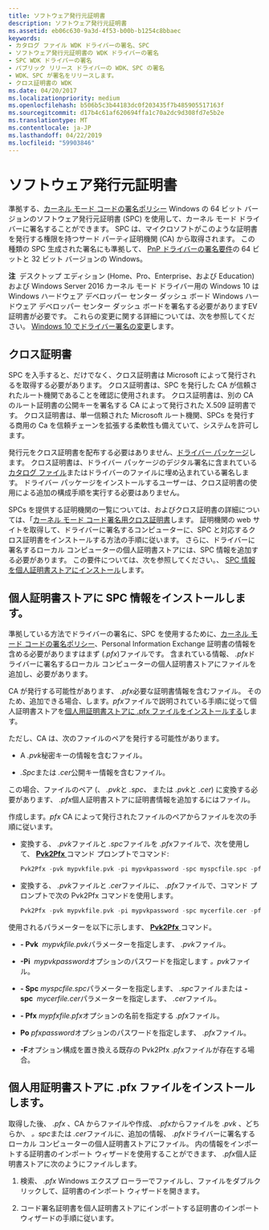 ```yaml
---
title: ソフトウェア発行元証明書
description: ソフトウェア発行元証明書
ms.assetid: eb06c630-9a3d-4f53-b00b-b1254c8bbaec
keywords:
- カタログ ファイル WDK ドライバーの署名、SPC
- ソフトウェア発行元証明書の WDK ドライバーの署名
- SPC WDK ドライバーの署名
- パブリック リリース ドライバーの WDK、SPC の署名
- WDK、SPC が署名をリリースします。
- クロス証明書の WDK
ms.date: 04/20/2017
ms.localizationpriority: medium
ms.openlocfilehash: b506b5c3b44183dc0f203435f7b485905517163f
ms.sourcegitcommit: d17b4c61af620694ffa1c70a2dc9d308fd7e5b2e
ms.translationtype: MT
ms.contentlocale: ja-JP
ms.lasthandoff: 04/22/2019
ms.locfileid: "59903846"
---
```

# <a name="software-publisher-certificate"></a>ソフトウェア発行元証明書


準拠する、[カーネル モード コードの署名ポリシー](kernel-mode-code-signing-policy--windows-vista-and-later-.md) Windows の 64 ビット バージョンのソフトウェア発行元証明書 (SPC) を使用して、カーネル モード ドライバーに署名することができます。 SPC は、マイクロソフトがこのような証明書を発行する権限を持つサード パーティ証明機関 (CA) から取得されます。 この種類の SPC 生成された署名にも準拠して、 [PnP ドライバーの署名要件](pnp-device-installation-signing-requirements--windows-vista-and-later-.md)の 64 ビットと 32 ビット バージョンの Windows。

**注**  デスクトップ エディション (Home、Pro、Enterprise、および Education) および Windows Server 2016 カーネル モード ドライバー用の Windows 10 は Windows ハードウェア デベロッパー センター ダッシュ ボード Windows ハードウェア デベロッパー センター ダッシュ ボードを署名する必要がありますEV 証明書が必要です。 これらの変更に関する詳細については、次を参照してください。 [Windows 10 でドライバー署名の変更](http://blogs.msdn.com/b/windows_hardware_certification/archive/2015/04/01/driver-signing-changes-in-windows-10.aspx)します。

 

## <a name="cross-certificates"></a>クロス証明書

SPC を入手すると、だけでなく、クロス証明書は Microsoft によって発行されるを取得する必要があります。 クロス証明書は、SPC を発行した CA が信頼されたルート機関であることを確認に使用されます。 クロス証明書は、別の CA のルート証明書の公開キーを署名する CA によって発行された X.509 証明書です。 クロス証明書は、単一信頼された Microsoft ルート機関、SPCs を発行する商用の Ca を信頼チェーンを拡張する柔軟性も備えていて、システムを許可します。

発行元をクロス証明書を配布する必要はありません、[ドライバー パッケージ](driver-packages.md)します。 クロス証明書は、ドライバー パッケージのデジタル署名に含まれている[カタログ ファイル](catalog-files.md)またはドライバーのファイルに埋め込まれている署名します。 ドライバー パッケージをインストールするユーザーは、クロス証明書の使用による追加の構成手順を実行する必要はありません。

SPCs を提供する証明機関の一覧については、およびクロス証明書の詳細については、「[カーネル モード コード署名用クロス証明書](https://docs.microsoft.com/windows-hardware/drivers/install/cross-certificates-for-kernel-mode-code-signing)します。 証明機関の web サイトを取得して、ドライバーに署名するコンピューターに、SPC と対応するクロス証明書をインストールする方法の手順に従います。 さらに、ドライバーに署名するローカル コンピューターの個人証明書ストアには、SPC 情報を追加する必要があります。 この要件については、次を参照してください。、 [SPC 情報を個人証明書ストアにインストール](#installing-spc-information-in-the-personal-certificate-store)します。

## <a name="installing-spc-information-in-the-personal-certificate-store"></a>個人証明書ストアに SPC 情報をインストールします。

準拠している方法でドライバーの署名に、SPC を使用するために、[カーネル モード コードの署名ポリシー](kernel-mode-code-signing-policy--windows-vista-and-later-.md)、Personal Information Exchange 証明書の情報を含める必要がありますはまず (*.pfx*)ファイルです。 含まれている情報、 *.pfx*ドライバーに署名するローカル コンピューターの個人証明書ストアにファイルを追加し、必要があります。

CA が発行する可能性があります、 *.pfx*必要な証明書情報を含むファイル。 そのため、追加できる場合、します。*pfx*ファイルで説明されている手順に従って個人証明書ストアを[個人用証明書ストアに .pfx ファイルをインストールする](#installing-a-pfx-file-in-the-personal-certificate-store)します。

ただし、CA は、次のファイルのペアを発行する可能性があります。

-   A *.pvk*秘密キーの情報を含むファイル。

-   *.Spc*または *.cer*公開キー情報を含むファイル。

この場合、ファイルのペア (、 *.pvk*と *.spc、* または *.pvk*と *.cer*) に変換する必要があります、 *.pfx*個人証明書ストアに証明書情報を追加するにはファイル。

作成します。*pfx* CA によって発行されたファイルのペアからファイルを次の手順に従います。

-   変換する、 *.pvk*ファイルと *.spc*ファイルを *.pfx*ファイルで、次を使用して、 [ **Pvk2Pfx** ](https://msdn.microsoft.com/library/windows/hardware/ff550672)コマンド プロンプトでコマンド:

    ```cpp
    Pvk2Pfx -pvk mypvkfile.pvk -pi mypvkpassword -spc myspcfile.spc -pfx mypfxfile.pfx -po pfxpassword -f
    ```

-   変換する、 *.pvk*ファイルと *.cer*ファイルに、 *.pfx*ファイルで、コマンド プロンプトで次の Pvk2Pfx コマンドを使用します。

    ```cpp
    Pvk2Pfx -pvk mypvkfile.pvk -pi mypvkpassword -spc mycerfile.cer -pfx mypfxfile.pfx -po pfxpassword -f
    ```

使用されるパラメーターを以下に示します、 [ **Pvk2Pfx** ](https://msdn.microsoft.com/library/windows/hardware/ff550672)コマンド。

-   **- Pvk**  *mypvkfile.pvk*パラメーターを指定します、 *.pvk*ファイル。

-   **-Pi**  *mypvkpassword*オプションのパスワードを指定します *。pvk*ファイル。

-   **- Spc** *myspcfile.spc*パラメーターを指定します、 *.spc*ファイルまたは **- spc**  *mycerfile.cer*パラメーターを指定します、 *.cer*ファイル。

-   **- Pfx** *mypfxfile.pfx*オプションの名前を指定する *.pfx*ファイル。

-   **Po** *pfxpassword*オプションのパスワードを指定します、 *.pfx*ファイル。

-   **-F**オプション構成を置き換える既存の Pvk2Pfx *.pfx*ファイルが存在する場合。

## <a name="installing-a-pfx-file-in-the-personal-certificate-store"></a>個人用証明書ストアに .pfx ファイルをインストールします。

取得した後、 *.pfx* 、CA からファイルや作成、 *.pfx*からファイルを *.pvk* 、どちらか、 *。spc*または *.cer*ファイルに、追加の情報、 *.pfx*ドライバーに署名するローカル コンピューターの個人証明書ストアにファイル。 内の情報をインポートする証明書のインポート ウィザードを使用することができます、 *.pfx*個人証明書ストアに次のようにファイルします。

1.  検索、 *.pfx* Windows エクスプ ローラーでファイルし、ファイルをダブルクリックして、証明書のインポート ウィザードを開きます。

2.  コード署名証明書を個人証明書ストアにインポートする証明書のインポート ウィザードの手順に従います。


 





